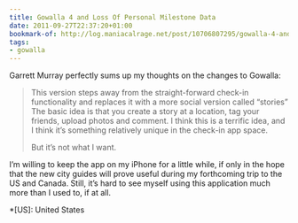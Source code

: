 ```yaml
---
title: Gowalla 4 and Loss Of Personal Milestone Data
date: 2011-09-27T22:37:20+01:00
bookmark-of: http://log.maniacalrage.net/post/10706807295/gowalla-4-and-loss-of-personal-milestone-data
tags:
- gowalla
---
```

Garrett Murray perfectly sums up my thoughts on the changes to Gowalla:

> This version steps away from the straight-forward check-in functionality and replaces it with a more social version called “stories” The basic idea is that you create a story at a location, tag your friends, upload photos and comment. I think this is a terrific idea, and I think it’s something relatively unique in the check-in app space.
>
> But it’s not what I want.

I’m willing to keep the app on my iPhone for a little while, if only in the hope that the new city guides will prove useful during my forthcoming trip to the US and Canada. Still, it’s hard to see myself using this application much more than I used to, if at all.

*[US]: United States
